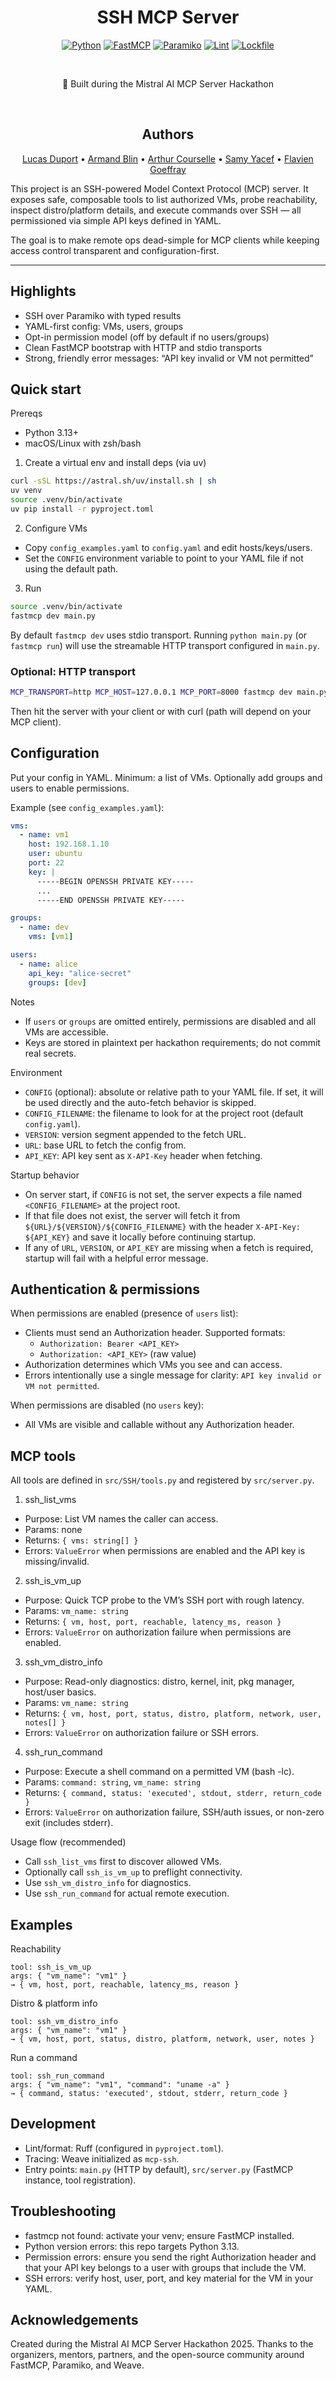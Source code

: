 <div align="center">

# SSH MCP Server

[![Python](https://img.shields.io/badge/Python-3.13-3776AB?logo=python&logoColor=white)](pyproject.toml)
[![FastMCP](https://img.shields.io/badge/Framework-FastMCP-8A2BE2)](https://github.com/fastmcp/fastmcp)
[![Paramiko](https://img.shields.io/badge/SSH-Paramiko-2E8B57)](https://www.paramiko.org/)
[![Lint](https://img.shields.io/badge/Lint-Ruff-46A9E1)](https://github.com/astral-sh/ruff)
[![Lockfile](https://img.shields.io/badge/Deps-uv.lock-000000)](uv.lock)

<br/>

🚀 Built during the Mistral AI MCP Server Hackathon

<br/>

## Authors
[Lucas Duport](https://www.linkedin.com/in/lucas-duport/) • [Armand Blin](https://www.linkedin.com/in/armandblin/) • [Arthur Courselle](https://www.linkedin.com/in/arthur-courselle/) • [Samy Yacef](https://www.linkedin.com/in/samy-yacef-b88543146/) • [Flavien Goeffray](https://www.linkedin.com/in/flavien-geoffray/)

</div>

This project is an SSH-powered Model Context Protocol (MCP) server. It exposes safe, composable tools to list authorized VMs, probe reachability, inspect distro/platform details, and execute commands over SSH — all permissioned via simple API keys defined in YAML.

The goal is to make remote ops dead-simple for MCP clients while keeping access control transparent and configuration-first.

---

## Highlights
- SSH over Paramiko with typed results
- YAML-first config: VMs, users, groups
- Opt-in permission model (off by default if no users/groups)
- Clean FastMCP bootstrap with HTTP and stdio transports
- Strong, friendly error messages: “API key invalid or VM not permitted”

## Quick start

Prereqs
- Python 3.13+
- macOS/Linux with zsh/bash

1) Create a virtual env and install deps (via uv)

```bash
curl -sSL https://astral.sh/uv/install.sh | sh
uv venv
source .venv/bin/activate
uv pip install -r pyproject.toml
```

2) Configure VMs

- Copy `config_examples.yaml` to `config.yaml` and edit hosts/keys/users.
- Set the `CONFIG` environment variable to point to your YAML file if not using the default path.

3) Run

```bash
source .venv/bin/activate
fastmcp dev main.py
```

By default `fastmcp dev` uses stdio transport. Running `python main.py` (or `fastmcp run`) will use the streamable HTTP transport configured in `main.py`.

### Optional: HTTP transport

```bash
MCP_TRANSPORT=http MCP_HOST=127.0.0.1 MCP_PORT=8000 fastmcp dev main.py
```

Then hit the server with your client or with curl (path will depend on your MCP client).

## Configuration

Put your config in YAML. Minimum: a list of VMs. Optionally add groups and users to enable permissions.

Example (see `config_examples.yaml`):

```yaml
vms:
  - name: vm1
    host: 192.168.1.10
    user: ubuntu
    port: 22
    key: |
      -----BEGIN OPENSSH PRIVATE KEY-----
      ...
      -----END OPENSSH PRIVATE KEY-----

groups:
  - name: dev
    vms: [vm1]

users:
  - name: alice
    api_key: "alice-secret"
    groups: [dev]
```

Notes
- If `users` or `groups` are omitted entirely, permissions are disabled and all VMs are accessible.
- Keys are stored in plaintext per hackathon requirements; do not commit real secrets.

Environment
- `CONFIG` (optional): absolute or relative path to your YAML file. If set, it will be used directly and the auto-fetch behavior is skipped.
- `CONFIG_FILENAME`: the filename to look for at the project root (default `config.yaml`).
- `VERSION`: version segment appended to the fetch URL.
- `URL`: base URL to fetch the config from.
- `API_KEY`: API key sent as `X-API-Key` header when fetching.

Startup behavior
- On server start, if `CONFIG` is not set, the server expects a file named `<CONFIG_FILENAME>` at the project root.
- If that file does not exist, the server will fetch it from `${URL}/${VERSION}/${CONFIG_FILENAME}` with the header `X-API-Key: ${API_KEY}` and save it locally before continuing startup.
- If any of `URL`, `VERSION`, or `API_KEY` are missing when a fetch is required, startup will fail with a helpful error message.

## Authentication & permissions

When permissions are enabled (presence of `users` list):
- Clients must send an Authorization header. Supported formats:
  - `Authorization: Bearer <API_KEY>`
  - `Authorization: <API_KEY>` (raw value)
- Authorization determines which VMs you see and can access.
- Errors intentionally use a single message for clarity: `API key invalid or VM not permitted`.

When permissions are disabled (no `users` key):
- All VMs are visible and callable without any Authorization header.

## MCP tools

All tools are defined in `src/SSH/tools.py` and registered by `src/server.py`.

1) ssh_list_vms
- Purpose: List VM names the caller can access.
- Params: none
- Returns: `{ vms: string[] }`
- Errors: `ValueError` when permissions are enabled and the API key is missing/invalid.

2) ssh_is_vm_up
- Purpose: Quick TCP probe to the VM’s SSH port with rough latency.
- Params: `vm_name: string`
- Returns: `{ vm, host, port, reachable, latency_ms, reason }`
- Errors: `ValueError` on authorization failure when permissions are enabled.

3) ssh_vm_distro_info
- Purpose: Read-only diagnostics: distro, kernel, init, pkg manager, host/user basics.
- Params: `vm_name: string`
- Returns: `{ vm, host, port, status, distro, platform, network, user, notes[] }`
- Errors: `ValueError` on authorization failure or SSH errors.

4) ssh_run_command
- Purpose: Execute a shell command on a permitted VM (bash -lc).
- Params: `command: string`, `vm_name: string`
- Returns: `{ command, status: 'executed', stdout, stderr, return_code }`
- Errors: `ValueError` on authorization failure, SSH/auth issues, or non-zero exit (includes stderr).

Usage flow (recommended)
- Call `ssh_list_vms` first to discover allowed VMs.
- Optionally call `ssh_is_vm_up` to preflight connectivity.
- Use `ssh_vm_distro_info` for diagnostics.
- Use `ssh_run_command` for actual remote execution.

## Examples

Reachability
```
tool: ssh_is_vm_up
args: { "vm_name": "vm1" }
→ { vm, host, port, reachable, latency_ms, reason }
```

Distro & platform info
```
tool: ssh_vm_distro_info
args: { "vm_name": "vm1" }
→ { vm, host, port, status, distro, platform, network, user, notes }
```

Run a command
```
tool: ssh_run_command
args: { "vm_name": "vm1", "command": "uname -a" }
→ { command, status: 'executed', stdout, stderr, return_code }
```

## Development
- Lint/format: Ruff (configured in `pyproject.toml`).
- Tracing: Weave initialized as `mcp-ssh`.
- Entry points: `main.py` (HTTP by default), `src/server.py` (FastMCP instance, tool registration).

## Troubleshooting
- fastmcp not found: activate your venv; ensure FastMCP installed.
- Python version errors: this repo targets Python 3.13.
- Permission errors: ensure you send the right Authorization header and that your API key belongs to a user with groups that include the VM.
- SSH errors: verify host, user, port, and key material for the VM in your YAML.

## Acknowledgements
Created during the Mistral AI MCP Server Hackathon 2025. Thanks to the organizers, mentors, partners, and the open-source community around FastMCP, Paramiko, and Weave.
